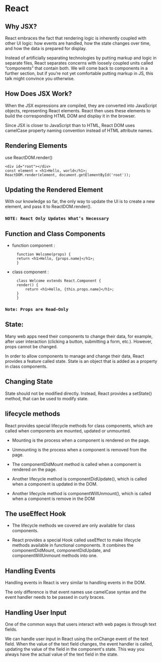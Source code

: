 # React

## Why JSX?
React embraces the fact that rendering logic is inherently coupled with other UI logic: how events are handled, how the state changes over time, and how the data is prepared for display.

Instead of artificially separating technologies by putting markup and logic in separate files, React separates concerns with loosely coupled units called “components” that contain both. We will come back to components in a further section, but if you’re not yet comfortable putting markup in JS, this talk might convince you otherwise.

## How Does JSX Work?

When the JSX expressions are compiled, they are converted into JavaScript objects, representing React elements.
React then uses these elements to build the corresponding HTML DOM and display it in the browser.

Since JSX is closer to JavaScript than to HTML, React DOM uses camelCase property naming convention instead of HTML attribute names.

## Rendering Elements

use  ReactDOM.render()

    <div id="root"></div>
    const element = <h1>Hello, world</h1>;
    ReactDOM.render(element, document.getElementById('root'));

## Updating the Rendered Element

With our knowledge so far, the only way to update the UI is to create a new element, and pass it to ReactDOM.render().

### `NOTE: React Only Updates What’s Necessary`

## Function and Class Components

- function component :

        function Welcome(props) {
        return <h1>Hello, {props.name}</h1>;
        }
    
- class component :

        class Welcome extends React.Component {
        render() {
            return <h1>Hello, {this.props.name}</h1>;
        }
        }

### `Note: Props are Read-Only`


## State:
Many web apps need their components to change their data, for example, after user interaction (clicking a button, submitting a form, etc.).
However, props cannot be changed.

In order to allow components to manage and change their data, React provides a feature called state.
State is an object that is added as a property in class components.

## Changing State

State should not be modified directly. Instead, React provides a setState() method, that can be used to modify state.

## lifecycle methods

React provides special lifecycle methods for class components, which are called when components are mounted, updated or unmounted.

- Mounting is the process when a component is rendered on the page.
- Unmounting is the process when a component is removed from the page.

- The componentDidMount method is called when a component is rendered on the page.

- Another lifecycle method is componentDidUpdate(), which is called when a component is updated in the DOM.

- Another lifecycle method is componentWillUnmount(), which is called when a component is remove in the DOM 

## The useEffect Hook


- The lifecycle methods we covered are only available for class components.

- React provides a special Hook called useEffect to make lifecycle methods available in functional components. It combines the componentDidMount, componentDidUpdate, and componentWillUnmount methods into one.

## Handling Events

Handling events in React is very similar to handling events in the DOM.

The only difference is that event names use camelCase syntax and the event handler needs to be passed in curly braces.

## Handling User Input

One of the common ways that users interact with web pages is through text fields.

We can handle user input in React using the onChange event of the text field.
When the value of the text field changes, the event handler is called, updating the value of the field in the component's state.
This way you always have the actual value of the text field in the state.